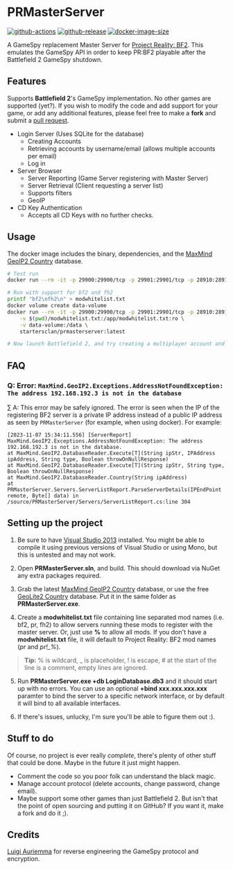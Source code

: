 # PRMasterServer

[![github-actions](https://github.com/startersclan/prmasterserver/workflows/ci-master-pr/badge.svg)](https://github.com/startersclan/prmasterserver/actions)
[![github-release](https://img.shields.io/github/v/release/startersclan/prmasterserver?style=flat-square)](https://github.com/startersclan/prmasterserver/releases/)
[![docker-image-size](https://img.shields.io/docker/image-size/startersclan/prmasterserver/master)](https://hub.docker.com/r/startersclan/prmasterserver)

A GameSpy replacement Master Server for [Project Reality: BF2](http://www.realitymod.com). This emulates the GameSpy API in order to keep PR:BF2 playable after the Battlefield 2 GameSpy shutdown.

## Features

Supports **Battlefield 2**'s GameSpy implementation. No other games are supported (yet?). If you wish to modify the code and add support for your game, or add any additional features, please feel free to make a **fork** and submit a [pull request](https://help.github.com/articles/using-pull-requests).

- Login Server (Uses SQLite for the database)
    - Creating Accounts
    - Retrieving accounts by username/email (allows multiple accounts per email)
    - Log in
- Server Browser
    - Server Reporting (Game Server registering with Master Server)
    - Server Retrieval (Client requesting a server list)
    - Supports filters
    - GeoIP
- CD Key Authentication
    - Accepts all CD Keys with no further checks.

## Usage

The docker image includes the binary, dependencies, and the [MaxMind GeoIP2 Country](https://www.maxmind.com/en/country) database.

```sh
# Test run
docker run --rm -it -p 29900:29900/tcp -p 29901:29901/tcp -p 28910:28910/tcp -p 27900:27900/udp -p 29910:29910/udp startersclan/prmasterserver:latest

# Run with support for bf2 and fh2
printf "bf2\nfh2\n" > modwhitelist.txt
docker volume create data-volume
docker run --rm -it -p 29900:29900/tcp -p 29901:29901/tcp -p 28910:28910/tcp -p 27900:27900/udp -p 29910:29910/udp \
    -v $(pwd)/modwhitelist.txt:/app/modwhitelist.txt:ro \
    -v data-volume:/data \
    startersclan/prmasterserver:latest

# Now launch Battlefield 2, and try creating a multiplayer account and logging in and out
```

## FAQ

### Q: Error: `MaxMind.GeoIP2.Exceptions.AddressNotFoundException: The address 192.168.192.3 is not in the database`
∑
A: This error may be safely ignored. The error is seen when the IP of the registering BF2 server is a private IP address instead of a public IP address as seen by `PRMasterServer` (for example, when using docker). For example:

```
[2023-11-07 15:34:11.556] [ServerReport] MaxMind.GeoIP2.Exceptions.AddressNotFoundException: The address 192.168.192.3 is not in the database.
at MaxMind.GeoIP2.DatabaseReader.Execute[T](String ipStr, IPAddress ipAddress, String type, Boolean throwOnNullResponse)
at MaxMind.GeoIP2.DatabaseReader.Execute[T](String ipStr, String type, Boolean throwOnNullResponse)
at MaxMind.GeoIP2.DatabaseReader.Country(String ipAddress)
at PRMasterServer.Servers.ServerListReport.ParseServerDetails(IPEndPoint remote, Byte[] data) in /source/PRMasterServer/Servers/ServerListReport.cs:line 304
```

## Setting up the project

1. Be sure to have [Visual Studio 2013](http://www.microsoft.com/en-us/download/details.aspx?id=40787) installed.  You might be able to compile it using previous versions of Visual Studio or using Mono, but this is untested and may not work.

2. Open **PRMasterServer.sln**, and build. This should download via NuGet any extra packages required.

3. Grab the latest [MaxMind GeoIP2 Country](https://www.maxmind.com/en/country) database, or use the free [GeoLite2 Country](http://dev.maxmind.com/geoip/geoip2/geolite2/) database. Put it in the same folder as **PRMasterServer.exe**.

4. Create a **modwhitelist.txt** file containing line separated mod names (i.e. bf2, pr, fh2) to allow servers running these mods to register with the master server. Or, just use **%** to allow all mods. If you don't have a **modwhitelist.txt** file, it will default to Project Reality: BF2 mod names (*pr* and *pr!_%*).
> **Tip:** % is wildcard, _ is placeholder, ! is escape, # at the start of the line is a comment, empty lines are ignored.

5. Run **PRMasterServer.exe +db LoginDatabase.db3** and it should start up with no errors. You can use an optional **+bind xxx.xxx.xxx.xxx** paramter to bind the server to a specific network interface, or by default it will bind to all available interfaces.

6. If there's issues, unlucky, I'm sure you'll be able to figure them out :).

## Stuff to do

Of course, no project is ever really *complete*, there's plenty of other stuff that could be done. Maybe in the future it just might happen.

- Comment the code so you poor folk can understand the black magic.
- Manage account protocol (delete accounts, change password, change email).
- Maybe support some other games than just Battlefield 2. But isn't that the point of open sourcing and putting it on GitHub? If you  want it, make a fork and do it ;).

## Credits

[Luigi Auriemma](http://aluigi.org) for reverse engineering the GameSpy protocol and encryption.
